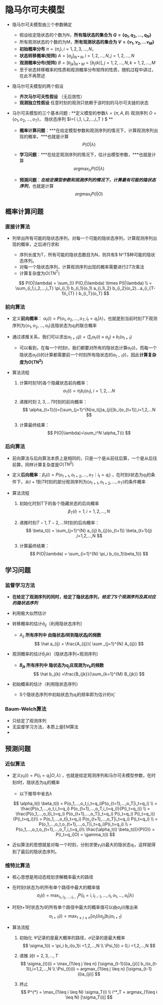 # 隐马尔可夫模型

- 隐马尔可夫模型由三个参数确定
  - 假设给定隐状态的个数为N，**所有隐状态的集合为 $Q = \{q_1,q_2,...,q_N\}$**
  - 所有观测状态的个数的为M，**所有观测状态的集合为 $V=\{v_1,v_2,...v_M\}$**
  - **初始概率分布** $\pi = \{\pi_i\}, i=1,2,3,...,N$，
  - **状态转移概率(矩阵)** $A = [a_{ij}]_{N*N}, i=1,2,...,N, j=1,2,...,N$
  - **观测概率分布(矩阵)** $B = [b_{jk}]_{N*M} = [b_j(k)], j=1,2,...,N, k=1,2,...,M$
  - 至于状态转移概率的性质和观测概率分布矩阵的性质，随机过程中讲过，在此不再赘述

- 隐马尔可夫模型的两个假设
  - **齐次马尔可夫性假设**  （无后效性）
  - **观测独立性假设** 任意时刻的观测只依赖于该时刻的马尔可夫链的状态

- 马尔可夫模型的三个基本问题 : **定义模型的参数$\lambda = \{\pi, A, B\}$    观测序列 $O = \{o_1, o_2, ..., o_T\}$， 隐状态序列 $I=\{ i_1, i_2,...,i_T \} $ **

  - **概率计算问题**：***在给定模型参数和观测序列的情况下，计算观测序列出现的概率，***也就是计算
    $$
    P(O|\lambda)
    $$

  - **学习问题**：***在给定观测序列的情况下，估计出模型参数，***也就是计算
    $$
    arg \max_{\lambda} P(O|\lambda)
    $$

  - **预测问题**：***在给定模型参数和观测序列的情况下，计算最有可能的隐状态序列***，也就是计算
    $$
    arg\max_{I} P(I|O)
    $$
    

## 概率计算问题

### 直接计算法

- 列举出所有可能的隐状态序列，对每一个可能的隐状态序列，计算观测序列出现的概率，之后进行求和

  - 序列长度为T，所有可能的隐状态数目为N，则共有$ N^T$种可能的隐状态序列。
  - 对每一个隐状态序列，计算观测序列出现的概率需要进行$2T$次乘法
  - 计算复杂度为$O(TN^T)$

  $$
  P(O|\lambda) = \sum_{I} P(O,I|\lambda) \times P(I|\lambda) \\
  = \sum_{i_1,i_2,...,i_T} \pi_{i_1} b_{i_1}(o_1) a_{i_1i_2} b_{i_2}(o_2)...a_{i_{T-1}i_{T} } b_{i_T}(o_T)
  $$

  

### 前向算法

- 定义**前向概率**： $\alpha_t(i) = P(o_1,o_2,...,o_T,i_t = q_i|\lambda)$，也就是到当前时刻$T$下观测序列为$\{o_1,o_2,...,o_t\}$且隐状态为$q_i$的联合概率

- 通过递推关系，我们可以求出$\alpha_{t+1}(j) = (\sum_i \alpha_t(i) \times a_{ij}) \times b_i(o_{t+1})$

  - 可以看到，在每一个时刻t，我们都要对所有的隐状态计算$\alpha_t(i)$，而每一个隐状态$\alpha_t(i)$的计算都需要前一个时刻所有隐状态的$\alpha_{t-1}(i)$，因此**计算复杂度为$O(TN^2)$**

- 算法流程

  1. 计算时刻1的各个隐藏状态前向概率：
     $$
     \alpha_1(i)=π_ib_i(o_1),i=1,2,...N
     $$

  2.  递推时刻 $2,3,...T$时刻的前向概率：
     $$
     \alpha_{t+1}(i)=[\sum_{j=1}^{N}α_t(j)a_{ji}]b_i(o_{t+1}),i=1,2,...N
     $$

  3. 计算最终结果：
     $$
     P(O|\lambda)=\sum_i^N \alpha_T(i)
     $$
     

### 后向算法

- 前向算法与后向算法本质上是相同的，只是一个是从前往后算，一个是从后往前算，同样计算复杂度是$O(TN^2)$

- 定义**后向概率**：$\beta_t(i) = P(o_{t+1},o_{t+2},...,o_T｜i_t=q_i)$ ，在时刻$t$状态为$q_i$的条件下，从$t+1$到$T$时刻的部分观测序列为$\{o_{t+1},o_{t+2},...,o_T\}$的条件概率

- 算法流程

  1. 初始化时刻T下的各个隐藏状态的后向概率
     $$
     \beta_T(i) = 1,i=1,2,...,N
     $$

  2. 递推时刻$T-1, T-2,...1$时刻的后向概率：
     $$
     \beta_t(i) = \sum_{j=1}^{N} a_{ij} b_{j}(o_{t+1}) \beta_{t+1}(j) ,i=1,2,...,N
     $$

  3. 计算最终结果：
     $$
     P(O|\lambda) = \sum_{i=1}^{N} \pi_i b_i(o_1)\beta_1(i)
     $$
     

## 学习问题

### 监督学习方法

- **在给定了观测序列的同时，给定了隐状态序列，*给定了S个观测序列及其对应的隐状态序列***

- 利用极大似然估计

- 转移概率的估计$\hat a_{ij}$（利用隐状态序列）

  - $A_{ij}$  **所有序列中 由隐状态$i$转到隐状态$j$的频数** 
    $$
    \hat a_{ij} = \frac{A_{ij}}{ \sum _{j=1}^{N} A_{ij}}
    $$
    

- 观测概率的估计$\hat b_j(k)$（隐状态序列+观测序列）

  - **$B_{jk}$ 所有序列中 隐状态为$q_j$且观测为$v_k$的频数**
    $$
    \hat b_j(k) =\frac{B_{jk}}{\sum_{k=1}^{M} B_{jk}}
    $$
    

- 初始概率的估计（利用隐状态序列）

  - S个隐状态序列中初始状态为$q_i$的频率即为估计的$\hat \pi_i$

### Baum-Welch算法

- 只给定了观测序列
- 无监督学习方法，本质上是EM算法
- 

## 预测问题

### 近似算法

- 定义$\gamma_t(i)= P(i_t = q_i|O,\lambda)$ ，也就是给定观测序列和马尔可夫模型参数，在时刻$t$时，隐状态为$q_i$的概率

  - 以下推导中省去$\lambda$

  $$
  \alpha_t(i) \beta_t(i) = P(o_1,...,o_t,i_t=q_i)P(o_{t=1},...,o_T|i_t=q_i) \\
  = \frac{P(o_1,...,o_t,i_t=q_i) P(o_{t+1},...,o_T,i_t=q_i)}{P(i_t=q_i)} \\
  = \frac{P(o_1,...,o_t|i_t=q_i) P(o_{t+1},...,o_T|i_t=q_i) P(i_t=q_i) P(i_t=q_i)}{P(i_t=q_i)}\\
  = P(o_1,...,o_t|i_t=q_i) P(o_{t+1},...,o_T|i_t=q_i) P(i_t=q_i) \\
  = P(o_1,...,o_t,o_{t+1},...,o_T|i_t=q_i)P(i_t=q_i) \\
  = P(o_1,...,o_t,o_{t+1},...,o_T,i_t=q_i)\\
  \frac{\alpha_t(i) \beta_t(i)}{P(O)} = P(i_t=q_i|O) = \gamma_t(i)
  $$

- 近似算法的思想就是对每一个时刻，分别求使$\gamma_t(i)$最大的隐状态$q_i$，这样就得到了最后的隐状态序列。

### 维特比算法

- 核心思想是用动态规划求解概率最大的路径

- 在时刻t状态为$i$的所有单个路径中最大的概率值
  $$
  \sigma_t(i) = \max_{i_1,i_2,...,i_{t-1}} P(i_t=i, i_{t-1},...,i_1,o_1,...,o_t|\lambda)
  $$

- 时刻t+1时状态为$i$的所有单个路径中最大的概率值可以由$\sigma_t(i)$推出来
  $$
  \sigma_{t+1}(i) = \max_{1\leq j \leq n} [\sigma_{t}(i)a_{ji}] b_i(o_{t+1})
  $$
  

- 算法流程

  1. 初始化 $\Psi$记录的是最大概率的路径，$\sigma$记录的是最大概率
     $$
     \sigma_1(i) = \pi_i b_i(o_1)i =1,2,...,N \\
     \Psi_1(i) = 0,i =1,2,...,N
     $$

  2. 递推 对$t=2,3,...,T$
     $$
     \sigma_{t}(i) = \max_{1\leq j \leq n} [\sigma_{t-1}(i)a_{ji}] b_i(o_{t-1}),i=1,2,...,N \\
     \Psi_{t}(i) = argmax_{1\leq j \leq n} [\sigma_{t-1}(i)a_{ji}]
     $$

  3. 终止
     $$
     P^{*} = \max_{1\leq i \leq N} \sigma_T(i) \\
     i^*_T = argmax_{1\leq i \leq N} [\sigma_T(i)]
     $$
     

